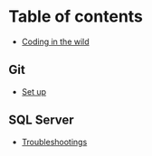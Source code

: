 # Table of contents

* [Coding in the wild](README.md)

## Git

* [Set up](git/set-up.md)

## SQL Server

* [Troubleshootings](sql-server/troubleshootings.md)

